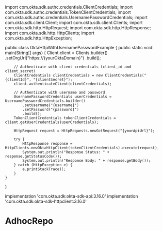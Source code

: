 import com.okta.sdk.authc.credentials.ClientCredentials;
import com.okta.sdk.authc.credentials.TokenClientCredentials;
import com.okta.sdk.authc.credentials.UsernamePasswordCredentials;
import com.okta.sdk.client.Client;
import com.okta.sdk.client.Clients;
import com.okta.sdk.http.HttpRequest;
import com.okta.sdk.http.HttpResponse;
import com.okta.sdk.http.HttpClients;
import com.okta.sdk.http.HttpException;

public class OktaHttpWithUsernamePasswordExample {
    public static void main(String[] args) {
        Client client = Clients.builder()
            .setOrgUrl("https://{yourOktaDomain}")
            .build();

        // Authenticate with client credentials (client_id and client_secret)
        ClientCredentials clientCredentials = new ClientCredentials("{clientId}", "{clientSecret}");
        client.authenticateClient(clientCredentials);

        // Authenticate with username and password
        UsernamePasswordCredentials userCredentials = UsernamePasswordCredentials.builder()
            .setUsername("{username}")
            .setPassword("{password}")
            .build();
        TokenClientCredentials tokenClientCredentials = client.getUserCredentials(userCredentials);

        HttpRequest request = HttpRequests.newGetRequest("{yourApiUrl}");

        try {
            HttpResponse response = HttpClients.newOktaHttpClient(tokenClientCredentials).execute(request);
            System.out.println("Response Status: " + response.getStatusCode());
            System.out.println("Response Body: " + response.getBody());
        } catch (HttpException e) {
            e.printStackTrace();
        }
    }
}

implementation 'com.okta.sdk:okta-sdk-api:3.16.0'
implementation 'com.okta.sdk:okta-sdk-httpclient:3.16.0'

# AdhocRepo
